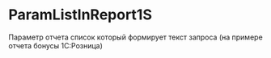 # ParamListInReport1S
Параметр отчета список который формирует текст запроса (на примере отчета бонусы 1С:Розница)
